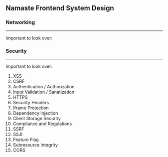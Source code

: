 ## Namaste Frontend System Design

### Networking

---

Important to look over:

### Security

---

Important to look over:

1. XSS
2. CSRF
3. Authentication / Authorization
4. Input Validation / Sanatization
5. HTTPS
6. Security Headers
7. Iframe Protection
8. Dependency Injection
9. Client Storage Security
10. Compliance and Regulations
11. SSRF
12. SSJI
13. Feature Flag
14. Subresource Integrity
15. CORS
